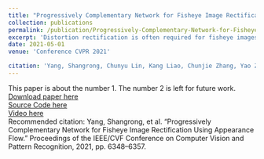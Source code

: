 ```yaml
---
title: "Progressively Complementary Network for Fisheye Image Rectification Using Appearance Flow"
collection: publications
permalink: /publication/Progressively-Complementary-Network-for-Fisheye-Image-Rectification-Using-Appearance-Flow
excerpt: 'Distortion rectification is often required for fisheye images. The generation-based method is one mainstream solution due to its label-free property, but its naive skip-connection and overburdened decoder will cause blur and incomplete correction. First, the skip-connection directly transfers the image features, which may introduce distortion and cause incomplete correction. Second, the decoder is overburdened during simultaneously reconstructing the content and structure of the image, resulting in vague performance. To solve these two problems, in this paper, we focus on the interpretable correction mechanism of the distortion rectification network and propose a feature-level correction scheme. We embed a correction layer in skip-connection and leverage the appearance flows in different layers to pre-correct the image features. Consequently, the decoder can easily reconstruct a plausible result with the remaining distortion-less information. In addition, we propose a parallel complementary structure. It effectively reduces the burden of the decoder by separating content reconstruction and structure correction. Subjective and objective experiment results on different datasets demonstrate the superiority of our method.'
date: 2021-05-01
venue: 'Conference CVPR 2021'

citation: 'Yang, Shangrong, Chunyu Lin, Kang Liao, Chunjie Zhang, Yao Zhao. “Progressively Complementary Network for Fisheye Image Rectification Using Appearance Flow.” Proceedings of the IEEE/CVF Conference on Computer Vision and Pattern Recognition, 2021, pp. 6348–6357'
---
```

This paper is about the number 1. The number 2 is left for future work.
[Download paper here](https://academic.microsoft.com/paper/3177176136/related)  
[Source Code here](https://github.com/uof1745-cmd/PCN)  
[Video here](https://0633e92166c0a27ea1aa-ab47878a9e45eb9e2f15be38a59f867e.ssl.cf1.rackcdn.com/TFCCYRWN-1702876-1339891-Upload-1622383153.mp4)  
Recommended citation: Yang, Shangrong, et al. “Progressively Complementary Network for Fisheye Image Rectification Using Appearance Flow.” Proceedings of the IEEE/CVF Conference on Computer Vision and Pattern Recognition, 2021, pp. 6348–6357.  

